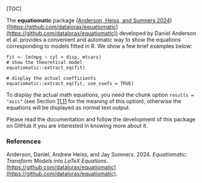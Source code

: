 [TOC]

The **equatiomatic** package ([Anderson, Heiss, and Sumners 2024](#ref-R-equatiomatic)) ([https://github.com/datalorax/equatiomatic](https://github.com/datalorax/equatiomatic)) developed by Daniel Anderson et al. provides a convenient and automatic way to show the equations corresponding to models fitted in R. We show a few brief examples below:

    fit <- lm(mpg ~ cyl + disp, mtcars)
    # show the theoretical model
    equatiomatic::extract_eq(fit)

    # display the actual coefficients
    equatiomatic::extract_eq(fit, use_coefs = TRUE)


To display the actual math equations, you need the chunk option `results = "asis"` (see Section [11.11]($Output-Text-As-Raw-Markdown-Content) for the meaning of this option), otherwise the equations will be displayed as normal text output.

Please read the documentation and follow the development of this package on GitHub if you are interested in knowing more about it.

### References[](https://bookdown.org/yihui/rmarkdown-cookbook/references.html#references)

Anderson, Daniel, Andrew Heiss, and Jay Sumners. 2024. _Equatiomatic: Transform Models into LaTeX Equations_. [https://github.com/datalorax/equatiomatic](https://github.com/datalorax/equatiomatic).
